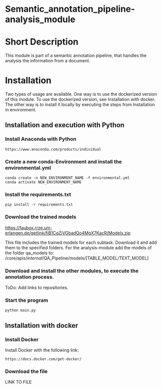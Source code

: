 # Semantic_annotation_pipeline-analysis_module

# Short Description
This module is part of a semantic annotation pipeline, that handles the analysis the information from a document.
# Installation
Two types of usage are available. One way is to use the dockerized version of this module. To use the dockerized version, see Installation with docker. 
The other way is to install it locally by executing the steps from Installation in environment. 


## Installation and execution with Python

### Install Anaconda with Python
```commandline
https://www.anaconda.com/products/individual 
```

### Create a new conda-Environment and install the environmental.yml
```
conda create -n NEW_ENVIRONMENT_NAME -f environmental.yml
conda activate NEW_ENVIRONMENT_NAME
```

### Install the requirements.txt
`
pip install -r requirements.txt
`
### Download the trained models

https://faubox.rrze.uni-erlangen.de/getlink/fiB1CqZjVGbadQo4MgX7KacR/Models.zip 

This file includes the trained models for each subtask. Download it and add them to the specified folders.
For the analysis-module add the models of the folder qa_models to:
/core/apis/_internal_/QA_Pipeline/models/[TABLE_MODEL/TEXT_MODEL]


### Download and install the other modules, to execute the annotation process.
ToDo: Add links to repositories.

### Start the program
`python main.py`

## Installation with docker

### Install Docker
Install Docker with the following link:
```commandline
https://docs.docker.com/get-docker/
``` 
### Download the file
LINK TO FILE



